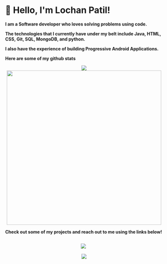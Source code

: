 # :wave: Hello, I'm Lochan Patil!

<p align="center">
<!-- <img src= "https://user-images.githubusercontent.com/42696800/137447306-89f21386-975d-4e6b-b173-25feb6e59d5d.gif" width="600" height="350" /> -->

</p>

**I am a Software developer who loves solving problems using code.**

**The technologies that I currently have under my belt include Java, HTML, CSS, Git, SQL, MongoDB, and python.**

**I also have the experience of building Progressive Android Applications.**


**Here are some of my github stats**

<p align="center">
<img src = "https://github-readme-stats.vercel.app/api?username=Lochan2001&&show_icons=true&title_color=ffffff&icon_color=bb2acf&text_color=daf7dc&bg_color=151515"/>
<img src="https://github-readme-stats.vercel.app/api?username=Lochan2001&count_private=true />
<br/>
<img src="https://github-readme-stats.vercel.app/api/top-langs/?username=Lochan2001&layout=compact&theme=radical" width="494"/>
</p>

**Check out some of my projects and reach out to me using the links below!**

##

<span align="center">
 
<a href="https://in.linkedin.com/in/lochan-patil-96742a192"><img src="https://img.techpowerup.org/200715/linkedin-box-fill-1.png"></a>&nbsp;
<!-- <a href="https://medium.com/@rajat_m"><img src="https://img.techpowerup.org/200715/medium-fill-1.png"></a>&nbsp; -->
<a href="mailto:patillochan1234@gmail"><img src="https://img.techpowerup.org/200715/gmail-1.png"></a>
<!-- <a href="https://www.hackerrank.com/Rajat_M"><img src="https://img.techpowerup.org/200715/hackerrank-logo-1500.png"></a> -->
<!-- <a href="https://twitter.com/Rajat__m"><img src="https://img.techpowerup.org/200715/twitter-fill.png"></a> -->

</span>
